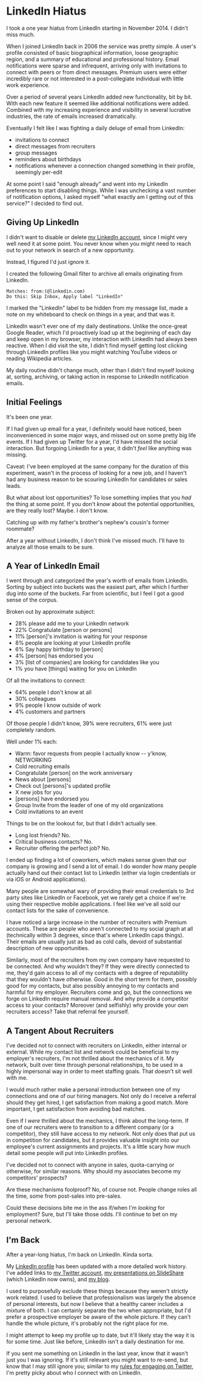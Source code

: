 <!-- title: LinkedIn Hiatus -->
<!-- categories: essay -->
<!-- tags: linkedin -->
<!-- published: 2015-10-05T20:15:00-05:00 -->
<!-- updated: 2020-08-09T10:57:00-05:00 -->
<!-- summary: After a year-long hiatus, I'm back on LinkedIn. Here's what I missed. -->

# LinkedIn Hiatus

I took a one year hiatus from LinkedIn starting in November 2014. I didn't miss much.

When I joined LinkedIn back in 2006 the service was pretty simple. A user's profile consisted of basic biographical information, loose geographic region, and a summary of educational and professional history. Email notifications were sparse and infrequent, arriving only with invitations to connect with peers or from direct messages. Premium users were either incredibly rare or not interested in a post-collegiate individual with little work experience.

Over a period of several years LinkedIn added new functionality, bit by bit. With each new feature it seemed like additional notifications were added. Combined with my increasing experience and visibility in several lucrative industries, the rate of emails increased dramatically.

Eventually I felt like I was fighting a daily deluge of email from LinkedIn:

* invitations to connect
* direct messages from recruiters
* group messages
* reminders about birthdays 
* notifications whenever a connection changed something in their profile, seemingly per-edit

At some point I said "enough already" and went into my LinkedIn preferences to start disabling things. While I was unchecking a vast number of notification options, I asked myself "what exactly am I getting out of this service?" I decided to find out.

## Giving Up LinkedIn

I didn't want to disable or delete [my LinkedIn account](https://www.linkedin.com/in/moundalexis), since I might very well need it at some point. You never know when you might need to reach out to your network in search of a new opportunity.

Instead, I figured I'd just ignore it.

I created the following Gmail filter to archive all emails originating from LinkedIn.

    Matches: from:(@linkedin.com)
    Do this: Skip Inbox, Apply label "LinkedIn"

I marked the "LinkedIn" label to be hidden from my message list, made a note on my whiteboard to check on things in a year, and that was it.

LinkedIn wasn't ever one of my daily destinations. Unlike the once-great Google Reader, which I'd proactively load up at the beginning of each day and keep open in my browser, my interaction with LinkedIn had always been reactive. When I did visit the site, I didn't find myself getting lost clicking through LinkedIn profiles like you might watching YouTube videos or reading Wikipedia articles.

My daily routine didn't change much, other than I didn't find myself looking at, sorting, archiving, or taking action in response to LinkedIn notification emails.

## Initial Feelings

It's been one year.

If I had given up email for a year, I definitely would have noticed, been inconvenienced in some major ways, and missed out on some pretty big life events. If I had given up Twitter for a year, I'd have missed the social interaction. But forgoing LinkedIn for a year, it didn't *feel* like anything was missing.

Caveat: I've been employed at the same company for the duration of this experiment, wasn't in the process of looking for a new job, and I haven't had any business reason to be scouring LinkedIn for candidates or sales leads.

But what about lost opportunities? To lose something implies that you *had* the thing at some point. If you don't *know* about the potential opportunities, are they really lost? Maybe. I don't know.

Catching up with my father's brother's nephew's cousin's former roommate?

After a year without LinkedIn, I don't think I've missed much. I'll have to analyze all those emails to be sure.

## A Year of LinkedIn Email

I went through and categorized the year's worth of emails from LinkedIn. Sorting by subject into buckets was the easiest part, after which I further dug into some of the buckets. Far from scientific, but I feel I got a good sense of the corpus.

Broken out by approximate subject:

* 28% please add me to your LinkedIn network
* 22% Congratulate [person or persons]
* 11% [person]'s invitation is waiting for your response
* 8% people are looking at your LinkedIn profile
* 6% Say happy birthday to [person]
* 4% [person] has endorsed you
* 3% [list of companies] are looking for candidates like you
* 1% you have [things] waiting for you on LinkedIn

Of all the invitations to connect:

* 64% people I don't know at all
* 30% colleagues
* 9% people I know outside of work
* 4% customers and partners

Of those people I didn't know, 39% were recruiters, 61% were just completely random.

Well under 1% each:

* Warm: favor requests from people I actually know -- y'know, NETWORKING
* Cold recruiting emails
* Congratulate [person] on the work anniversary
* News about [persons]
* Check out [persons]'s updated profile
* X new jobs for you
* [persons] have endorsed you
* Group Invite from the leader of one of my old organizations
* Cold invitations to an event

Things to be on the lookout for, but that I didn't actually see.

* Long lost friends? No.
* Critical business contacts? No.
* Recruiter offering the perfect job? No.

I ended up finding a lot of coworkers, which makes sense given that our company is growing and I send a lot of email. I do wonder how many people actually hand out their contact list to LinkedIn (either via login credentials or via iOS or Android applications).

Many people are somewhat wary of providing their email credentials to 3rd party sites like LinkedIn or Facebook, yet we rarely get a choice if we're using their respective mobile applications. I feel like we've all sold our contact lists for the sake of convenience.

I have noticed a large increase in the number of recruiters with Premium accounts. These are people who aren't connected to my social graph at all (technically within 3 degrees, since that's where LinkedIn caps things). Their emails are usually just as bad as cold calls, devoid of substantial description of new opportunities.

Similarly, most of the recruiters from my own company have requested to be connected. And why wouldn't they? If they were directly connected to me, they'd gain access to all of my contacts with a degree of reputability that they wouldn't have otherwise. Good in the short term for them, possibly good for my contacts, but also possibly annoying to my contacts and harmful for my employer. Recruiters come and go, but the connections we forge on LinkedIn require manual removal. And why provide a competitor access to your contacts? Moreover (and selfishly) why provide your own recruiters access? Take that referral fee yourself.

## A Tangent About Recruiters

I've decided not to connect with recruiters on LinkedIn, either internal or external. While my contact list and network could be beneficial to my employer's recruiters, I'm not thrilled about the mechanics of it. My network, built over time through personal relationships, to be used in a highly impersonal way in order to meet staffing goals. That doesn't sit well with me.

I would much rather make a personal introduction between one of my connections and one of our hiring managers. Not only do I receive a referral should they get hired, I get satisfaction from making a good match. More important, I get satisfaction from avoiding bad matches.

Even if I *were* thrilled about the mechanics, I think about the long-term. If one of our recruiters were to transition to a different company (or a competitor), they still have access to my network. Not only does that put us in competition for candidates, but it provides valuable insight into our employee's current assignments and projects. It's a little scary how much detail some people will put into LinkedIn profiles.

I've decided not to connect with anyone in sales, quota-carrying or otherwise, for similar reasons. Why should my associates become my competitors' prospects?

Are these mechanisms foolproof? No, of course not. People change roles all the time, some from post-sales into pre-sales.

Could these decisions bite me in the ass if/when I'm *looking* for employment? Sure, but I'll take those odds. I'll continue to bet on my personal network.

## I'm Back

After a year-long hiatus, I'm back on LinkedIn. Kinda sorta.

My [LinkedIn profile](https://www.linkedin.com/in/moundalexis) has been updated with a more detailed work history. I've added links to [my Twitter account](https://twitter.com/technmsg), [my presentations on SlideShare](https://www.slideshare.net/technmsg) (which LinkedIn now owns), and [my blog](/v2/).

I used to purposefully exclude these things because they weren't strictly work related. I used to believe that professionalism was largely the absence of personal interests, but now I believe that a healthy career includes a mixture of both. I can certainly separate the two when appropriate, but I'd prefer a prospective employer be aware of the whole picture. If they can't handle the whole picture, it's probably not the right place for me.

I might attempt to keep my profile up to date, but it'll likely stay the way it is for some time. Just like before, LinkedIn isn't a daily destination for me.

If you sent me something on LinkedIn in the last year, know that it wasn't just you I was ignoring. If it's still relevant you might want to re-send, but know that I may still ignore you; similar to my [rules for engaging on Twitter](/v2/2015/08/09/twitter-rules.html), I'm pretty picky about who I connect with on LinkedIn.

<!-- EOF -->
